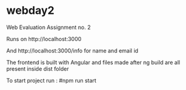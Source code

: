 # webday2
Web Evaluation Assignment no. 2

Runs on http://localhost:3000

And http://localhost:3000/info for name and email id


The frontend is built with Angular and files made after ng build are all present inside dist folder

To start project run : #npm run start
